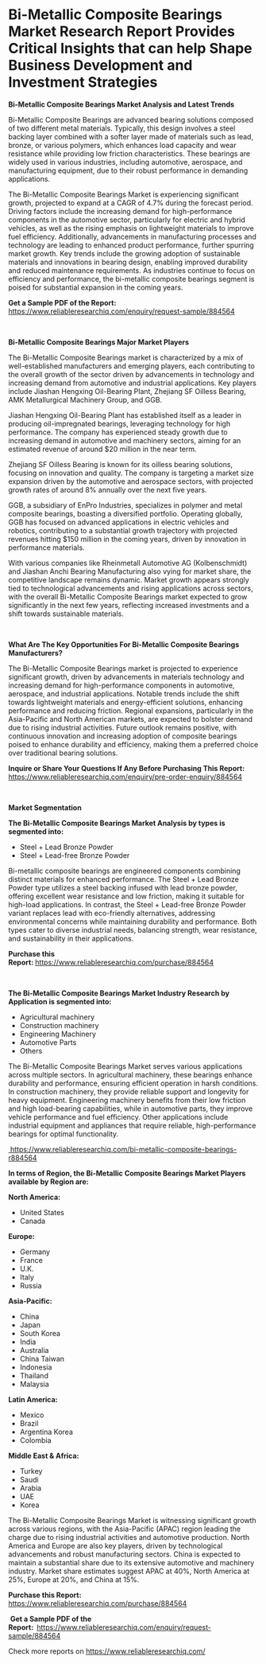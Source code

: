 <p><h1>Bi-Metallic Composite Bearings Market Research Report Provides Critical Insights that can help Shape Business Development and Investment Strategies</h1></p><p><strong>Bi-Metallic Composite Bearings Market Analysis and Latest Trends</strong></p>
<p><p>Bi-Metallic Composite Bearings are advanced bearing solutions composed of two different metal materials. Typically, this design involves a steel backing layer combined with a softer layer made of materials such as lead, bronze, or various polymers, which enhances load capacity and wear resistance while providing low friction characteristics. These bearings are widely used in various industries, including automotive, aerospace, and manufacturing equipment, due to their robust performance in demanding applications.</p><p>The Bi-Metallic Composite Bearings Market is experiencing significant growth, projected to expand at a CAGR of 4.7% during the forecast period. Driving factors include the increasing demand for high-performance components in the automotive sector, particularly for electric and hybrid vehicles, as well as the rising emphasis on lightweight materials to improve fuel efficiency. Additionally, advancements in manufacturing processes and technology are leading to enhanced product performance, further spurring market growth. Key trends include the growing adoption of sustainable materials and innovations in bearing design, enabling improved durability and reduced maintenance requirements. As industries continue to focus on efficiency and performance, the bi-metallic composite bearings segment is poised for substantial expansion in the coming years.</p></p>
<p><strong>Get a Sample PDF of the Report:&nbsp;</strong> <a href="https://www.reliableresearchiq.com/enquiry/request-sample/884564?utm_campaign=3503&utm_medium=2&utm_source=Github&utm_content=ia&utm_term=02042025&utm_id=bi-metallic-composite-bearings">https://www.reliableresearchiq.com/enquiry/request-sample/884564</a></p>
<p>&nbsp;</p>
<p><strong>Bi-Metallic Composite Bearings Major Market Players</strong></p>
<p><p>The Bi-Metallic Composite Bearings market is characterized by a mix of well-established manufacturers and emerging players, each contributing to the overall growth of the sector driven by advancements in technology and increasing demand from automotive and industrial applications. Key players include Jiashan Hengxing Oil-Bearing Plant, Zhejiang SF Oilless Bearing, AMK Metallurgical Machinery Group, and GGB.</p><p>Jiashan Hengxing Oil-Bearing Plant has established itself as a leader in producing oil-impregnated bearings, leveraging technology for high performance. The company has experienced steady growth due to increasing demand in automotive and machinery sectors, aiming for an estimated revenue of around $20 million in the near term.</p><p>Zhejiang SF Oilless Bearing is known for its oilless bearing solutions, focusing on innovation and quality. The company is targeting a market size expansion driven by the automotive and aerospace sectors, with projected growth rates of around 8% annually over the next five years.</p><p>GGB, a subsidiary of EnPro Industries, specializes in polymer and metal composite bearings, boasting a diversified portfolio. Operating globally, GGB has focused on advanced applications in electric vehicles and robotics, contributing to a substantial growth trajectory with projected revenues hitting $150 million in the coming years, driven by innovation in performance materials.</p><p>With various companies like Rheinmetall Automotive AG (Kolbenschmidt) and Jiashan Anchi Bearing Manufacturing also vying for market share, the competitive landscape remains dynamic. Market growth appears strongly tied to technological advancements and rising applications across sectors, with the overall Bi-Metallic Composite Bearings market expected to grow significantly in the next few years, reflecting increased investments and a shift towards sustainable materials.</p></p>
<p>&nbsp;</p>
<p><strong>What Are The Key Opportunities For Bi-Metallic Composite Bearings Manufacturers?</strong></p>
<p><p>The Bi-Metallic Composite Bearings market is projected to experience significant growth, driven by advancements in materials technology and increasing demand for high-performance components in automotive, aerospace, and industrial applications. Notable trends include the shift towards lightweight materials and energy-efficient solutions, enhancing performance and reducing friction. Regional expansions, particularly in the Asia-Pacific and North American markets, are expected to bolster demand due to rising industrial activities. Future outlook remains positive, with continuous innovation and increasing adoption of composite bearings poised to enhance durability and efficiency, making them a preferred choice over traditional bearing solutions.</p></p>
<p><strong>Inquire or Share Your Questions If Any Before Purchasing This Report:</strong> <a href="https://www.reliableresearchiq.com/enquiry/pre-order-enquiry/884564?utm_campaign=3503&utm_medium=2&utm_source=Github&utm_content=ia&utm_term=02042025&utm_id=bi-metallic-composite-bearings">https://www.reliableresearchiq.com/enquiry/pre-order-enquiry/884564</a></p>
<p>&nbsp;</p>
<p><strong>Market Segmentation</strong></p>
<p><strong>The Bi-Metallic Composite Bearings Market Analysis by types is segmented into:</strong></p>
<p><ul><li>Steel + Lead Bronze Powder</li><li>Steel + Lead-free Bronze Powder</li></ul></p>
<p><p>Bi-metallic composite bearings are engineered components combining distinct materials for enhanced performance. The Steel + Lead Bronze Powder type utilizes a steel backing infused with lead bronze powder, offering excellent wear resistance and low friction, making it suitable for high-load applications. In contrast, the Steel + Lead-free Bronze Powder variant replaces lead with eco-friendly alternatives, addressing environmental concerns while maintaining durability and performance. Both types cater to diverse industrial needs, balancing strength, wear resistance, and sustainability in their applications.</p></p>
<p><strong>Purchase this Report:&nbsp;</strong><a href="https://www.reliableresearchiq.com/purchase/884564?utm_campaign=3503&utm_medium=2&utm_source=Github&utm_content=ia&utm_term=02042025&utm_id=bi-metallic-composite-bearings">https://www.reliableresearchiq.com/purchase/884564</a></p>
<p>&nbsp;</p>
<p><strong>The Bi-Metallic Composite Bearings Market Industry Research by Application is segmented into:</strong></p>
<p><ul><li>Agricultural machinery</li><li>Construction machinery</li><li>Engineering Machinery</li><li>Automotive Parts</li><li>Others</li></ul></p>
<p><p>The Bi-Metallic Composite Bearings Market serves various applications across multiple sectors. In agricultural machinery, these bearings enhance durability and performance, ensuring efficient operation in harsh conditions. In construction machinery, they provide reliable support and longevity for heavy equipment. Engineering machinery benefits from their low friction and high load-bearing capabilities, while in automotive parts, they improve vehicle performance and fuel efficiency. Other applications include industrial equipment and appliances that require reliable, high-performance bearings for optimal functionality.</p></p>
<p><a href="https://www.reliableresearchiq.com/bi-metallic-composite-bearings-r884564?utm_campaign=3503&utm_medium=2&utm_source=Github&utm_content=ia&utm_term=02042025&utm_id=bi-metallic-composite-bearings">&nbsp;https://www.reliableresearchiq.com/bi-metallic-composite-bearings-r884564</a></p>
<p><strong>In terms of Region, the Bi-Metallic Composite Bearings Market Players available by Region are:</strong></p>
<p>
    <p> <strong> North America: </strong>
        <ul>
            <li>United States</li>
            <li>Canada</li>
        </ul>
        </p> 
    <p> <strong> Europe: </strong>
        <ul>
            <li>Germany</li>
            <li>France</li>
            <li>U.K.</li>
            <li>Italy</li>
            <li>Russia</li>
        </ul>
        </p> 
    <p> <strong> Asia-Pacific: </strong>
        <ul>
            <li>China</li>
            <li>Japan</li>
            <li>South Korea</li>
            <li>India</li>
            <li>Australia</li>
            <li>China Taiwan</li>
            <li>Indonesia</li>
            <li>Thailand</li>
            <li>Malaysia</li>
        </ul>
        </p> 
    <p> <strong> Latin America: </strong>
        <ul>
            <li>Mexico</li>
            <li>Brazil</li>
            <li>Argentina Korea</li>
            <li>Colombia</li>
        </ul>
        </p> 
    <p> <strong> Middle East & Africa: </strong>
        <ul>
            <li>Turkey</li>
            <li>Saudi</li>
            <li>Arabia</li>
            <li>UAE</li>
            <li>Korea</li>
        </ul>
    </p>
    </p>
<p><p>The Bi-Metallic Composite Bearings Market is witnessing significant growth across various regions, with the Asia-Pacific (APAC) region leading the charge due to rising industrial activities and automotive production. North America and Europe are also key players, driven by technological advancements and robust manufacturing sectors. China is expected to maintain a substantial share due to its extensive automotive and machinery industry. Market share estimates suggest APAC at 40%, North America at 25%, Europe at 20%, and China at 15%.</p></p>
<p><strong>Purchase this Report: </strong><a href="https://www.reliableresearchiq.com/purchase/884564?utm_campaign=3503&utm_medium=2&utm_source=Github&utm_content=ia&utm_term=02042025&utm_id=bi-metallic-composite-bearings">https://www.reliableresearchiq.com/purchase/884564</a></p>
<p>&nbsp;<strong>Get a Sample PDF of the Report:&nbsp;&nbsp;</strong><a href="https://www.reliableresearchiq.com/enquiry/request-sample/884564?utm_campaign=3503&utm_medium=2&utm_source=Github&utm_content=ia&utm_term=02042025&utm_id=bi-metallic-composite-bearings">https://www.reliableresearchiq.com/enquiry/request-sample/884564</a></p>
<p><strong></strong></p>
<p>Check more reports on <a href="https://www.reliableresearchiq.com/?utm_campaign=3503&utm_medium=2&utm_source=Github&utm_content=ia&utm_term=02042025&utm_id=bi-metallic-composite-bearings">https://www.reliableresearchiq.com/</a></p>